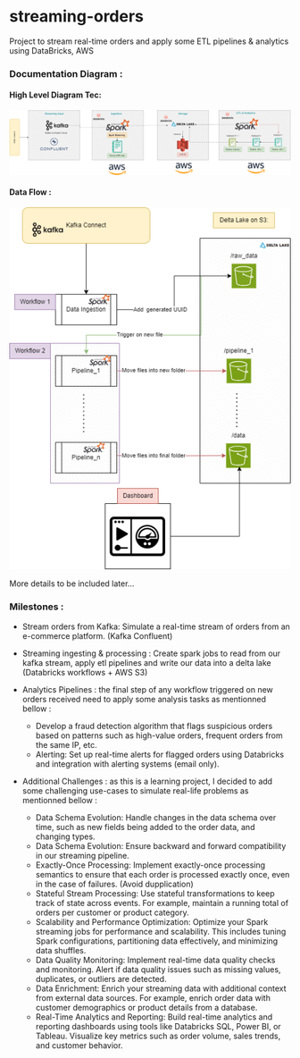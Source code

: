 # streaming-orders
Project to stream real-time orders and apply some ETL pipelines &amp; analytics using DataBricks, AWS

### Documentation Diagram : 

#### High Level Diagram Tec:
![High-Level Diagram](docs/diagrams/streaming-orders-highlevel.drawio.png?raw=true "High-Level")

#### Data Flow : 
![Data Flow Diagram](docs/diagrams/Low-level-data-flow.drawio.png?raw=true "Data Flow")


More details to be included later...

### Milestones : 

+ Stream orders from Kafka: Simulate a real-time stream of orders from an e-commerce platform. (Kafka Confluent)
+ Streaming ingesting & processing : Create spark jobs to read from our kafka stream, apply etl pipelines and write our data into a delta lake (Databricks workflows + AWS S3)
+ Analytics Pipelines : the final step of any workflow triggered on new orders received need to apply some analysis tasks as mentionned bellow :
    - Develop a fraud detection algorithm that flags suspicious orders based on patterns such as high-value orders, frequent orders from the same IP, etc.
    - Alerting: Set up real-time alerts for flagged orders using Databricks and integration with alerting systems (email only).
 
+ Additional Challenges : as this is a learning project, I decided to add some challenging use-cases to simulate real-life problems as mentionned bellow :
    -  Data Schema Evolution: Handle changes in the data schema over time, such as new fields being added to the order data, and changing types.
    -  Data Schema Evolution: Ensure backward and forward compatibility in our streaming pipeline.
    -  Exactly-Once Processing: Implement exactly-once processing semantics to ensure that each order is processed exactly once, even in the case of failures. (Avoid dupplication)
    -  Stateful Stream Processing: Use stateful transformations to keep track of state across events. For example, maintain a running total of orders per customer or product category.
    -  Scalability and Performance Optimization: Optimize your Spark streaming jobs for performance and scalability. This includes tuning Spark configurations, partitioning data effectively, and minimizing data shuffles.
    -  Data Quality Monitoring: Implement real-time data quality checks and monitoring. Alert if data quality issues such as missing values, duplicates, or outliers are detected.
    -  Data Enrichment: Enrich your streaming data with additional context from external data sources. For example, enrich order data with customer demographics or product details from a database.
    -  Real-Time Analytics and Reporting: Build real-time analytics and reporting dashboards using tools like Databricks SQL, Power BI, or Tableau. Visualize key metrics such as order volume, sales trends, and customer behavior.
 


